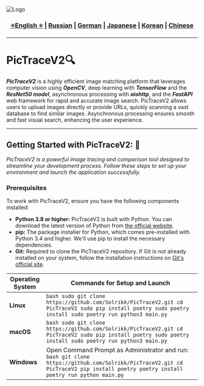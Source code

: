 ![Logo](https://github.com/Solrikk/PicTraceV2/blob/main/assets/OpenCV%20-%20result/bee.jpg)

<div align="center">
  <h3>
    <a href="https://github.com/Solrikk/PicTraceV2/blob/main/README.md">⭐English ⭐</a> |
    <a href="https://github.com/Solrikk/PicTraceV2/blob/main/docs/readme/README_RU.md">Russian</a> |
    <a href="https://github.com/Solrikk/PicTraceV2/blob/main/docs/readme/README_GE.md">German</a> |
    <a href="https://github.com/Solrikk/PicTraceV2/blob/main/docs/readme//README_JP.md">Japanese</a> |
    <a href="https://github.com/Solrikk/PicTraceV2/blob/main/docs/readme/README_KR.md">Korean</a> |
    <a href="https://github.com/Solrikk/PicTraceV2/blob/main/docs/readme/README_CN.md">Chinese</a>
  </h3>
</div>

-----------------

# PicTraceV2🔍

_**PicTraceV2**_ is a highly efficient image matching platform that leverages computer vision using _**OpenCV**_, deep learning with _**TensorFlow**_ and the _**ResNet50 model**_, asynchronous processing with _**aiohttp**_, and the _**FastAPI**_ web framework for rapid and accurate image search. PicTraceV2 allows users to upload images directly or provide URLs, quickly scanning a vast database to find similar images. Asynchronous processing ensures smooth and fast visual search, enhancing the user experience.

-----------------
## Getting Started with PicTraceV2: 🚀
_PicTraceV2 is a powerful image tracing and comparison tool designed to streamline your development process. Follow these steps to set up your environment and launch the application successfully._

### Prerequisites
To work with PicTraceV2, ensure you have the following components installed:

- **Python 3.8 or higher:** PicTraceV2 is built with Python. You can download the latest version of Python from [the official website](https://www.python.org/downloads/).
- **pip:** The package installer for Python, which comes pre-installed with Python 3.4 and higher. We'll use pip to install the necessary dependencies.
- **Git:** Required to clone the PicTraceV2 repository. If Git is not already installed on your system, follow the installation instructions on [Git's official site](https://git-scm.com/downloads).

| **Operating System** | **Commands for Setup and Launch** |
|----------------------|----------------------------------|
| **Linux**            | ```bash sudo git clone https://github.com/Solrikk/PicTraceV2.git cd PicTraceV2 sudo pip install poetry sudo poetry install sudo poetry run python3 main.py ``` |
| **macOS**            | ```bash sudo git clone https://github.com/Solrikk/PicTraceV2.git cd PicTraceV2 sudo pip install poetry sudo poetry install sudo poetry run python3 main.py ``` |
| **Windows**          | Open Command Prompt as Administrator and run: ```bash git clone https://github.com/Solrikk/PicTraceV2.git cd PicTraceV2 pip install poetry poetry install poetry run python main.py ``` |
